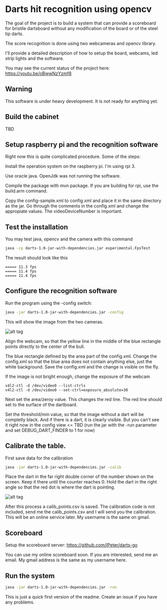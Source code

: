 # Darts hit recognition using opencv

The goal of the project is to build a system that can provide a scoreboard for
bristile dartsboard without any modification of the board or of the steel tip darts.

The score recognition is done using two webcameras and opencv library.

I'll provide a detailed description of how to setup the board, webcams, led strip
lights and the software. 

You may see the current status of the project here: https://youtu.be/oBwwNzYzmf8

## Warning

This software is under heavy development. It is not ready for anything yet.

## Build the cabinet

TBD

## Setup raspberry pi and the recognition software

Right now this is quite complicated procedure. Some of the steps:

Install the operation system on the raspberry pi. I'm using rpi 3.

Use oracle java. OpenJdk was not running the software.

Compile the package with mvn package. If you are building for rpi, use the build.arm command.

Copy the config-sample.xml to config.xml and place it in the same directory as the jar.
Go through the comments in the config.xml and change the appropiate values.
The videoDeviceNumber is important.

## Test the installation

You may test java, opencv and the camera with this command

```bash
java -cp darts-1.0-jar-with-dependencies.jar experimental.FpsTest
```

The result should look like this

```text
===== 11.3 fps
===== 11.4 fps
===== 11.4 fps
```

## Configure the recognition software

Run the program using the -config switch:

```bash
java -jar darts-1.0-jar-with-dependencies.jar -config
```

This will show the image from the two cameras. 

![alt tag](https://github.com/vassdoki/opencv-darts/blob/master/docs/images/config.png)

Align the webcam, so that the yellow line in the middle of the blue rectangle points
directly to the center of the bull.

The blue rectangle defined by the area part of the config.xml.
Change the config.xml so that the blue area does not contain anything else, just the white
background. Save the config.xml and the change is visible on the fly.

If the image is not bright enough, change the exposure of the webcam

```aidl
v4l2-ctl -d /dev/video0 --list-ctrls
v4l2-ctl -d /dev/video0 --set-ctrl=exposure_absolute=30
```

Next set the area/zeroy value. This changes the red line. The red line should set to
the surface of the dartboard.

Set the threshold/min value, so that the image without a dart will be completly black.
And if there is a dart, it is clearly visible. 
But you can't see it right now in the config view <= TBD (run the jar with the -run parameter and set DEBUG_DART_FINDER to 1 for now)

## Calibrate the table.
 
First save data for the calibration

```bash
java -jar darts-1.0-jar-with-dependencies.jar -calib
```

Place the dart in the far right double corner of the number shown on the screen. Keep
 it there until the counter reaches 0. Hold the dart in the right angle so that the red
 dot is where the dart is pointing.
 
![alt tag](https://github.com/vassdoki/opencv-darts/blob/master/docs/images/cali_order.png)


After this process a calib_points.csv is saved. The calibration code is not included,
send me the calib_points.csv and I will send you the calibration. This will be
an online service later. My username is the same on gmail.


## Scoreboard

Setup the scoreboard server: https://github.com/IPeter/darts-go

You can use my online scoreboard soon. If you are interested, send me an email.
My gmail address is the same as my username here.

## Run the system

```bash
java -jar darts-1.0-jar-with-dependencies.jar -run
```

This is just a quick first version of the readme. Create an issue if you have any problems.